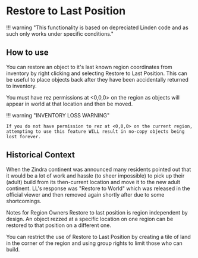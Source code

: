 # Restore to Last Position

!!! warning "This functionality is based on depreciated Linden code and as such only works under specific conditions."

## How to use

You can restore an object to it's last known region coordinates from inventory by right clicking and selecting Restore to Last Position. This can be useful to place objects back after they have been accidentally returned to inventory.

You must have rez permissions at <0,0,0> on the region as objects will appear in world at that location and then be moved.

!!! warning "INVENTORY LOSS WARNING"

    If you do not have permission to rez at <0,0,0> on the current region, attempting to use this feature WILL result in no-copy objects being lost forever.

## Historical Context

When the Zindra continent was announced many residents pointed out that it would be a lot of work and hassle (to sheer impossible) to pick up their (adult) build from its then-current location and move it to the new adult continent. LL's response was "Restore to World" which was released in the official viewer and then removed again shortly after due to some shortcomings.

Notes for Region Owners
Restore to last position is region independent by design. An object rezzed at a specific location on one region can be restored to that position on a different one.

You can restrict the use of Restore to Last Position by creating a tile of land in the corner of the region and using group rights to limit those who can build.
